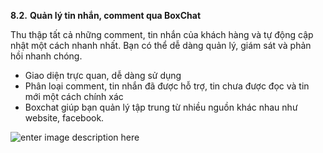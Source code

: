  **8.2.** **Quản lý tin nhắn, comment qua BoxChat**

Thu thập tất cả những comment, tin nhắn của khách hàng và tự động cập nhật một cách nhanh nhất. Bạn có thể dễ dàng quản lý, giám sát và phản hồi nhanh chóng.

-   Giao diện trực quan, dễ dàng sử dụng
-   Phân loại comment, tin nhắn đã được hỗ trợ, tin chưa được đọc và tin mới một cách chính xác
-   Boxchat giúp bạn quản lý tập trung từ nhiều nguồn khác nhau như website, facebook.

![enter image description here](https://static8.muarecdn.com/original/muare/images/2019/11/19/5384421_109.png)